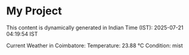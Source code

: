 # My Project

This content is dynamically generated in Indian Time (IST): 2025-07-21 04:19:54 IST


Current Weather in Coimbatore:
Temperature: 23.88 °C
Condition: mist
